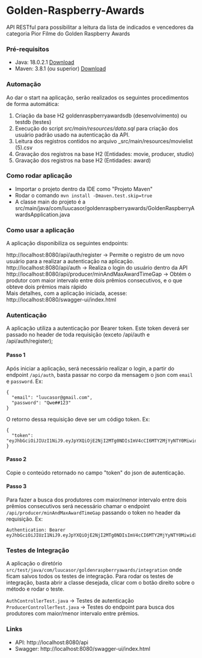 # Golden-Raspberry-Awards
API RESTful para possibilitar a leitura da lista de indicados e vencedores da categoria Pior Filme do Golden Raspberry Awards

### Pré-requisitos

* Java: 18.0.2.1 [Download](https://www.oracle.com/java/technologies/javase/jdk18-archive-downloads.html)
* Maven: 3.8.1 (ou superior) [Download](https://maven.apache.org/download.cgi) 

### Automação
Ao dar o start na aplicação, serão realizados os seguintes procedimentos de forma automática:
1. Criação da base H2 goldenraspberryawardsdb (desenvolvimento) ou testdb (testes)
2. Execução do script _src/main/resources/data.sql_ para criação dos usuário padrão usado na autenticação da API.
3. Leitura dos registros contidos no arquivo _src/main/resources/movielist (5).csv
4. Gravação dos registros na base H2 (Entidades: movie, producer, studio) 
5. Gravação dos registros na base H2 (Entidades: award) 

### Como rodar aplicação
* Importar o projeto dentro da IDE como "Projeto Maven"
* Rodar o comando ```mvn install -Dmaven.test.skip=true```
* A classe main do projeto é a src/main/java/com/luucasor/goldenraspberryawards/GoldenRaspberryAwardsApplication.java

### Como usar a aplicação
A aplicação disponibiliza os seguintes endpoints:

http://localhost:8080/api/auth/register -> Permite o registro de um novo usuário para a realizar a autenticação na aplicação.<br>
http://localhost:8080/api/auth -> Realiza o login do usuário dentro da API<br>
http://localhost:8080/api/producer/minAndMaxAwardTimeGap -> Obtém o produtor com maior intervalo entre dois prêmios consecutivos, e o que obteve dois prêmios mais rápido<br>
Mais detalhes, com a aplicação iniciada, acesse: http://localhost:8080/swagger-ui/index.html

### Autenticação
A aplicação utiliza a autenticação por Bearer token.
Este token deverá ser passado no header de toda requisição (exceto /api/auth e /api/auth/register);

#### Passo 1
Após iniciar a aplicação, será necessário realizar o login, a partir do endpoint `/api/auth`, basta passar no corpo da mensagem
o json com `email` e `password`. Ex:

```
{
  "email": "luucasor@gmail.com",
  "password": "Qwe##123"
}
```
O retorno dessa requisição deve ser um código token. Ex:
```
{
  "token": "eyJhbGciOiJIUzI1NiJ9.eyJpYXQiOjE2NjI2MTg0NDIsImV4cCI6MTY2MjYyNTY0MiwidXNlcklkIjoxLCJlbWFpbCI6Imx1dWNhc29yQGdtYWlsLmNvbSIsImZpcnN0TmFtZSI6Ikx1Y2FzIiwibGFzdE5hbWUiOiJPcnRpZ2FyYSJ9.MujhCgW17L2n5yE86dfnyO37RbHDTYrDyvecsOZYfJ8"
}
```

#### Passo 2
Copie o conteúdo retornado no campo "token" do json de autenticação.

#### Passo 3
Para fazer a busca dos produtores com maior/menor intervalo entre dois prêmios consecutivos será necessário chamar o endpoint `/api/producer/minAndMaxAwardTimeGap`
passando o token no header da requisição. Ex:
```
Authentication: Bearer eyJhbGciOiJIUzI1NiJ9.eyJpYXQiOjE2NjI2MTg0NDIsImV4cCI6MTY2MjYyNTY0MiwidXNlcklkIjoxLCJlbWFpbCI6Imx1dWNhc29yQGdtYWlsLmNvbSIsImZpcnN0TmFtZSI6Ikx1Y2FzIiwibGFzdE5hbWUiOiJPcnRpZ2FyYSJ9.MujhCgW17L2n5yE86dfnyO37RbHDTYrDyvecsOZYfJ8
```

### Testes de Integração
A aplicação o diretório `src/test/java/com/luucasor/goldenraspberryawards/integration` onde ficam salvos todos os testes de integração.
Para rodar os testes de integração, basta abrir a classe desejada, clicar com o botão direito sobre o método e rodar o teste.

`AuthControllerTest.java` -> Testes de autenticação<br>
`ProducerControllerTest.java` -> Testes do endpoint para busca dos produtores com maior/menor intervalo entre prêmios.<br>

### Links
* API: http://localhost:8080/api
* Swagger: http://localhost:8080/swagger-ui/index.html
